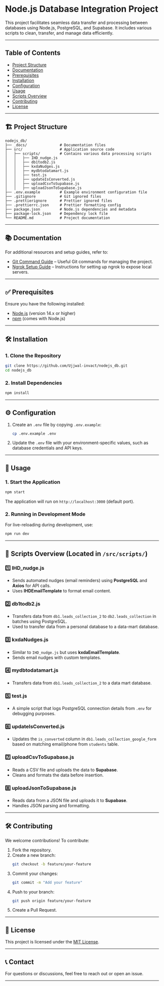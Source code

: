 # Node.js Database Integration Project

This project facilitates seamless data transfer and processing between databases using Node.js, PostgreSQL, and Supabase. It includes various scripts to clean, transfer, and manage data efficiently.

---

## Table of Contents

- [Project Structure](#project-structure)
- [Documentation](#documentation)
- [Prerequisites](#prerequisites)
- [Installation](#installation)
- [Configuration](#configuration)
- [Usage](#usage)
- [Scripts Overview](#scripts-overview)
- [Contributing](#contributing)
- [License](#license)

---

## 🏗 **Project Structure**

```
nodejs_db/
├── _docs/               # Documentation files
├── src/                 # Application source code
│   ├── scripts/         # Contains various data processing scripts
│   │   ├── IHD_nudge.js
│   │   ├── db1todb2.js
│   │   ├── kxdaNudges.js
│   │   ├── mydbtodatamart.js
│   │   ├── test.js
│   │   ├── updateIsConverted.js
│   │   ├── uploadCsvToSupabase.js
│   │   ├── uploadJsonToSupabase.js
├── .env.example         # Example environment configuration file
├── .gitignore           # Git ignored files
├── .prettierignore      # Prettier ignored files
├── .prettierrc.json     # Prettier formatting config
├── package.json         # Node.js dependencies and metadata
├── package-lock.json    # Dependency lock file
└── README.md            # Project documentation
```

---

## 📚 **Documentation**

For additional resources and setup guides, refer to:

- [Git Command Guide](_docs/Git%20Command.md) – Useful Git commands for managing the project.
- [Ngrok Setup Guide](_docs/ngrok.md) – Instructions for setting up ngrok to expose local servers.

---

## ✅ **Prerequisites**

Ensure you have the following installed:

- [Node.js](https://nodejs.org/) (version 14.x or higher)
- [npm](https://www.npmjs.com/) (comes with Node.js)

---

## 🛠 **Installation**

### 1. Clone the Repository

```bash
git clone https://github.com/Ujjwal-invact/nodejs_db.git
cd nodejs_db
```

### 2. Install Dependencies

```bash
npm install
```

---

## ⚙ **Configuration**

1. Create an `.env` file by copying `.env.example`:

   ```bash
   cp .env.example .env
   ```

2. Update the `.env` file with your environment-specific values, such as database credentials and API keys.

---

## 🚀 **Usage**

### 1. Start the Application

```bash
npm start
```

The application will run on `http://localhost:3000` (default port).

### 2. Running in Development Mode

For live-reloading during development, use:

```bash
npm run dev
```

---

## 📜 **Scripts Overview** (Located in `/src/scripts/`)

### **1️⃣ IHD_nudge.js**
- Sends automated nudges (email reminders) using **PostgreSQL** and **Axios** for API calls.
- Uses **IHDEmailTemplate** to format email content.

### **2️⃣ db1todb2.js**
- Transfers data from `db1.leads_collection_2` to `db2.leads_collection` in batches using PostgreSQL.
- Used to transfer data from a personal database to a data-mart database.

### **3️⃣ kxdaNudges.js**
- Similar to `IHD_nudge.js` but uses **kxdaEmailTemplate**.
- Sends email nudges with custom templates.

### **4️⃣ mydbtodatamart.js**
- Transfers data from `db1.leads_collection_2` to a data mart database.

### **5️⃣ test.js**
- A simple script that logs PostgreSQL connection details from `.env` for debugging purposes.

### **6️⃣ updateIsConverted.js**
- Updates the `is_converted` column in `db1.leads_collection_google_form` based on matching email/phone from `students` table.

### **7️⃣ uploadCsvToSupabase.js**
- Reads a CSV file and uploads the data to **Supabase**.
- Cleans and formats the data before insertion.

### **8️⃣ uploadJsonToSupabase.js**
- Reads data from a JSON file and uploads it to **Supabase**.
- Handles JSON parsing and formatting.

---

## 🛠 **Contributing**

We welcome contributions! To contribute:

1. Fork the repository.
2. Create a new branch:  
   ```bash
   git checkout -b feature/your-feature
   ```
3. Commit your changes:  
   ```bash
   git commit -m "Add your feature"
   ```
4. Push to your branch:  
   ```bash
   git push origin feature/your-feature
   ```
5. Create a Pull Request.

---

## 📜 **License**

This project is licensed under the [MIT License](LICENSE).

---

## 📞 **Contact**

For questions or discussions, feel free to reach out or open an issue.

---
